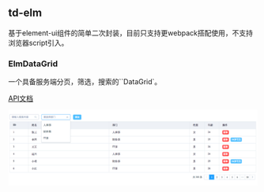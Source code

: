 ## td-elm
基于element-ui组件的简单二次封装，目前只支持更webpack搭配使用，不支持浏览器script引入。

### ElmDataGrid
一个具备服务端分页，筛选，搜索的``DataGrid`。

[API文档](https://github.com/Devil-Cong/td-elm/blob/master/docs/ElmDataGrid.md)

![DataGrid](https://github.com/Devil-Cong/td-elm/blob/master/docs/ElmDataGrid.png)

